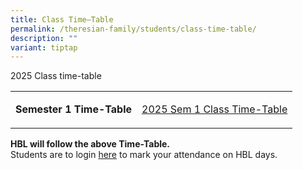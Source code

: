 ```yaml
---
title: Class Time–Table
permalink: /theresian-family/students/class-time-table/
description: ""
variant: tiptap
---
```

<p>2025 Class time-table</p>
<table style="minWidth: 50px">
<colgroup>
<col>
<col>
</colgroup>
<tbody>
<tr>
<td rowspan="1" colspan="1">
<p><strong>Semester 1 Time-Table</strong>
</p>
</td>
<td rowspan="1" colspan="1">
<p><a href="/files/2025_TT_Sem1_Class__6_Jan_.pdf" rel="noopener noreferrer nofollow" target="_blank">2025 Sem 1 Class Time-Table</a>
</p>
</td>
</tr>
</tbody>
</table>
<p><strong>HBL will follow the above Time-Table.</strong>
<br>Students are to login&nbsp;<a href="https://for.edu.sg/stc-hbl-2024" rel="noopener noreferrer nofollow" target="">here</a>&nbsp;to mark your attendance
on HBL days.</p>